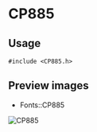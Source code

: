 CP885
==========

Usage
------

    #include <CP885.h>

Preview images
--------------
* Fonts::CP885 

![CP885](https://raw.githubusercontent.com/Cariad/CP885/master/Preview/CP885.png)

